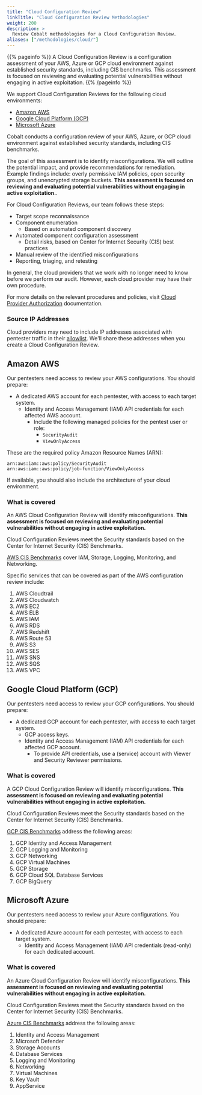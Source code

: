 ```yaml
---
title: "Cloud Configuration Review"
linkTitle: "Cloud Configuration Review Methodologies"
weight: 200
description: >
  Review Cobalt methodologies for a Cloud Configuration Review.
aliases: ["/methodologies/cloud/"]
---
```


{{% pageinfo %}}
A Cloud Configuration Review is a configuration assessment of your AWS, Azure or GCP cloud environment against established security standards, including CIS benchmarks. This assessment is focused on reviewing and evaluating potential vulnerabilities without engaging in active exploitation.
{{% /pageinfo %}}

We support Cloud Configuration Reviews for the following cloud environments:

- [Amazon AWS](/methodologies/cloud-configuration-review/#amazon-aws)
- [Google Cloud Platform (GCP)](/methodologies/cloud-configuration-review/#google-cloud-platform-gcp)
- [Microsoft Azure](/methodologies/cloud-configuration-review/#microsoft-azure)

Cobalt conducts a configuration review of your AWS, Azure, or GCP cloud environment against established security standards, including CIS benchmarks. 

The goal of this assessment is to identify misconfigurations. We will outline the potential impact, and provide recommendations for remediation. Example findings include: overly permissive IAM policies, open security groups, and unencrypted storage buckets. **This assessment is focused on reviewing and evaluating potential vulnerabilities without engaging in active exploitation.**. 

For Cloud Configuration Reviews, our team follows these steps: 
- Target scope reconnaissance
- Component enumeration
  - Based on automated component discovery
- Automated component configuration assessment
  - Detail risks, based on Center for Internet Security (CIS) best practices
- Manual review of the identified misconfigurations
- Reporting, triaging, and retesting

In general, the cloud providers that we work with no longer need to know before
we perform our audit. However, each cloud provider may have their own procedure.

For more details on the relevant procedures and policies, visit [Cloud Provider Authorization](/methodologies/cloud-provider-auth) documentation.

### Source IP Addresses

Cloud providers may need to include IP addresses associated with pentester traffic in
their [allowlist](/getting-started/glossary/#allowlist). We'll share these addresses when you
create a Cloud Configuration Review.


## Amazon AWS

Our pentesters need access to review your AWS configurations. You should prepare:

- A dedicated AWS account for each pentester, with access to each target system.
  - Identity and Access Management (IAM) API credentials for each affected AWS account.
    - Include the following managed policies for the pentest user or role:
      - `SecurityAudit`
      - `ViewOnlyAccess`

These are the required policy Amazon Resource Names (ARN):

```
arn:aws:iam::aws:policy/SecurityAudit
arn:aws:iam::aws:policy/job-function/ViewOnlyAccess
```

If available, you should also include the architecture of your cloud environment.

### What is covered

An AWS Cloud Configuration Review will identify misconfigurations. **This assessment is focused on reviewing and evaluating potential vulnerabilities without engaging in active exploitation.**

Cloud Configuration Reviews meet the Security standards based on the Center for Internet Security (CIS) Benchmarks. 

[AWS CIS Benchmarks](https://www.cisecurity.org/benchmark/amazon_web_services) cover IAM, Storage, Logging, Monitoring, and Networking.

Specific services that can be covered as part of the AWS configuration review include:

1. AWS Cloudtrail
2. AWS Cloudwatch
3. AWS EC2
4. AWS ELB
5. AWS IAM
6. AWS RDS
7. AWS Redshift
8. AWS Route 53
9. AWS S3
10. AWS SES
11. AWS SNS
12. AWS SQS
13. AWS VPC

## Google Cloud Platform (GCP)

Our pentesters need access to review your GCP configurations. You should prepare:

- A dedicated GCP account for each pentester, with access to each target system.
  - GCP access keys.
  - Identity and Access Management (IAM) API credentials for each affected GCP account.
    - To provide API credentials, use a (service) account with Viewer and Security Reviewer
      permissions.

### What is covered

A GCP Cloud Configuration Review will identify misconfigurations. **This assessment is focused on reviewing and evaluating potential vulnerabilities without engaging in active exploitation.**

Cloud Configuration Reviews meet the Security standards based on the Center for Internet Security (CIS) Benchmarks. 

[GCP CIS Benchmarks](https://www.cisecurity.org/benchmark/google_cloud_computing_platform) address the following areas: 

1. GCP Identity and Access Management
2. GCP Logging and Monitoring
3. GCP Networking
4. GCP Virtual Machines
5. GCP Storage
6. GCP Cloud SQL Database Services
7. GCP BigQuery

## Microsoft Azure

Our pentesters need access to review your Azure configurations. You should prepare:
- A dedicated Azure account for each pentester, with access to each target system.
  - Identity and Access Management (IAM) API credentials (read-only) for each dedicated account.

### What is covered

An Azure Cloud Configuration Review will identify misconfigurations. **This assessment is focused on reviewing and evaluating potential vulnerabilities without engaging in active exploitation.**

Cloud Configuration Reviews meet the Security standards based on the Center for Internet Security (CIS) Benchmarks. 

[Azure CIS Benchmarks](https://www.cisecurity.org/benchmark/azure) address the following areas: 

1. Identity and Access Management
2. Microsoft Defender
3. Storage Accounts
4. Database Services
5. Logging and Monitoring
6. Networking
7. Virtual Machines
8. Key Vault
9. AppService
